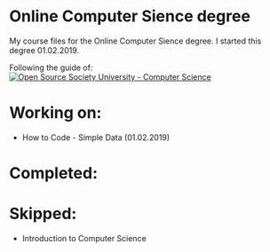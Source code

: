 # Online Computer Sience degree
My course files for the Online Computer Sience degree. I started this degree 01.02.2019.

Following the guide of: 
[![Open Source Society University - Computer Science](https://img.shields.io/badge/OSSU-computer--science-blue.svg)](https://github.com/ossu/computer-science)

# Working on:
- How to Code - Simple Data (01.02.2019)

# Completed: 

# Skipped:
- Introduction to Computer Science
